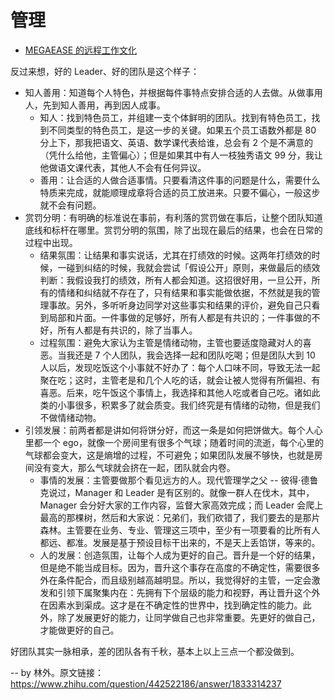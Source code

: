 # 管理

- [MEGAEASE 的远程工作文化](https://coolshell.cn/articles/20765.html)

反过来想，好的 Leader、好的团队是这个样子：
* 知人善用：知道每个人特色，并根据每件事特点安排合适的人去做。从做事用人，先到知人善用，再到因人成事。
    * 知人：找到特色员工，并组建一支个体鲜明的团队。找到有特色员工，找到不同类型的特色员工，是这一步的关键。如果五个员工语数外都是 80 分上下，那我把语文、英语、数学课代表给谁，总会有 2 个是不满意的（凭什么给他，主管偏心）；但是如果其中有人一枝独秀语文 99 分，我让他做语文课代表，其他人不会有任何异议。
    * 善用：让合适的人做合适事情。只要看清这件事的问题是什么，需要什么特质来完成，就能顺理成章将合适的员工放进来。只要不偏心，一般这步就不会有问题。
* 赏罚分明：有明确的标准说在事前，有利落的赏罚做在事后，让整个团队知道底线和标杆在哪里。赏罚分明的氛围，除了出现在最后的结果，也会在日常的过程中出现。
    * 结果氛围：让结果和事实说话，尤其在打绩效的时候。这两年打绩效的时候，一碰到纠结的时候，我就会尝试「假设公开」原则，来做最后的绩效判断：我假设我打的绩效，所有人都会知道。这招很好用，一旦公开，所有的情绪和纠结就不存在了，只有结果和事实能做依据，不然就是我的管理事故。另外，多听听身边同学对这些事实和结果的评价，避免自己只看到局部和片面。一件事做的足够好，所有人都是有共识的；一件事做的不好，所有人都是有共识的，除了当事人。
    * 过程氛围：避免大家认为主管是情绪动物，主管也要适度隐藏对人的喜恶。当我还是 7 个人团队，我会选择一起和团队吃喝；但是团队大到 10 人以后，发现吃饭这个小事就不好办了：每个人口味不同，导致无法一起聚在吃；这时，主管老是和几个人吃的话，就会让被人觉得有所偏袒、有喜恶。后来，吃午饭这个事情上，我选择和其他人吃或者自己吃。诸如此类的小事很多，积累多了就会质变。我们终究是有情绪的动物，但是我们不做情绪动物。
* 引领发展：前两者都是讲如何将饼分好，而这一条是如何把饼做大。每个人心里都一个 ego，就像一个房间里有很多个气球；随着时间的流逝，每个心里的气球都会变大，这是熵增的过程，不可避免；如果团队发展不够快，也就是房间没有变大，那么气球就会挤在一起，团队就会内卷。
    * 事情的发展：主管要做那个看见远方的人。现代管理学之父 -- 彼得·德鲁克说过，Manager 和 Leader 是有区别的。就像一群人在伐木，其中，Manager 会分好大家的工作内容，监督大家高效完成；而 Leader 会爬上最高的那棵树，然后和大家说：兄弟们，我们砍错了，我们要去的是那片森林。主管要在业务、专业、管理这三项中，至少有一项要看的比所有人都远、都准。发展是基于预设目标干出来的，不是天上丢馅饼，等来的。 
    * 人的发展：创造氛围，让每个人成为更好的自己。晋升是一个好的结果，但是绝不能当成目标。因为，晋升这个事存在高度的不确定性，需要很多外在条件配合，而且级别越高越明显。所以，我觉得好的主管，一定会激发和引领下属聚集内在：先拥有下个层级的能力和视野，再让晋升这个外在因素水到渠成。这才是在不确定性的世界中，找到确定性的能力。此外，除了发展更好的能力，让同学做自己也非常重要。先更好的做自己，才能做更好的自己。

好团队其实一脉相承，差的团队各有千秋，基本上以上三点一个都没做到。

-- by 林外。原文链接：https://www.zhihu.com/question/442522186/answer/1833314237